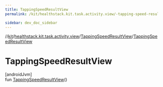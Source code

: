 ```yaml
---
title: TappingSpeedResultView
permalink: /kit/healthstack.kit.task.activity.view/-tapping-speed-result-view/-tapping-speed-result-view.html

sidebar: dev_doc_sidebar
---
```

//[kit](../../../kit.html)/[healthstack.kit.task.activity.view](../index.html)/[TappingSpeedResultView](index.html)/[TappingSpeedResultView](-tapping-speed-result-view.html)



# TappingSpeedResultView



[androidJvm]\
fun [TappingSpeedResultView](-tapping-speed-result-view.html)()




